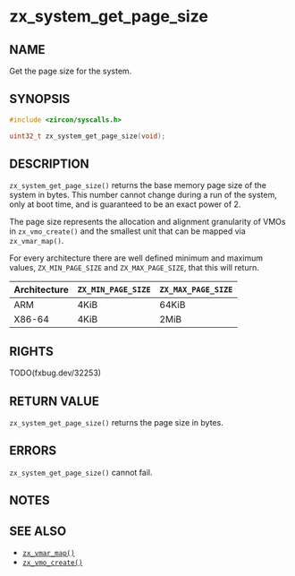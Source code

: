 # zx_system_get_page_size

## NAME

<!-- Updated by update-docs-from-fidl, do not edit. -->

Get the page size for the system.

## SYNOPSIS

<!-- Updated by update-docs-from-fidl, do not edit. -->

```c
#include <zircon/syscalls.h>

uint32_t zx_system_get_page_size(void);
```

## DESCRIPTION

`zx_system_get_page_size()` returns the base memory page size of the system in
bytes. This number cannot change during a run of the system, only at boot time,
and is guaranteed to be an exact power of 2.

The page size represents the allocation and alignment granularity of VMOs in
`zx_vmo_create()` and the smallest unit that can be mapped via `zx_vmar_map()`.

For every architecture there are well defined minimum and maximum values,
`ZX_MIN_PAGE_SIZE` and `ZX_MAX_PAGE_SIZE`, that this will return.

| Architecture | `ZX_MIN_PAGE_SIZE` | `ZX_MAX_PAGE_SIZE` |
| ------------ | ------------------ | ------------------ |
| ARM          | 4KiB               | 64KiB              |
| X86-64       | 4KiB               | 2MiB               |

## RIGHTS

<!-- Updated by update-docs-from-fidl, do not edit. -->

TODO(fxbug.dev/32253)

## RETURN VALUE

`zx_system_get_page_size()` returns the page size in bytes.

## ERRORS

`zx_system_get_page_size()` cannot fail.

## NOTES

## SEE ALSO

 - [`zx_vmar_map()`]
 - [`zx_vmo_create()`]

<!-- References updated by update-docs-from-fidl, do not edit. -->

[`zx_vmar_map()`]: vmar_map.md
[`zx_vmo_create()`]: vmo_create.md
